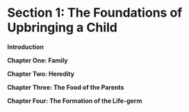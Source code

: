Section 1: The Foundations of Upbringing a Child
================================================

**Introduction**

**Chapter One: Family**

**Chapter Two: Heredity**

**Chapter Three: The Food of the Parents**

**Chapter Four: The Formation of the Life-germ**


